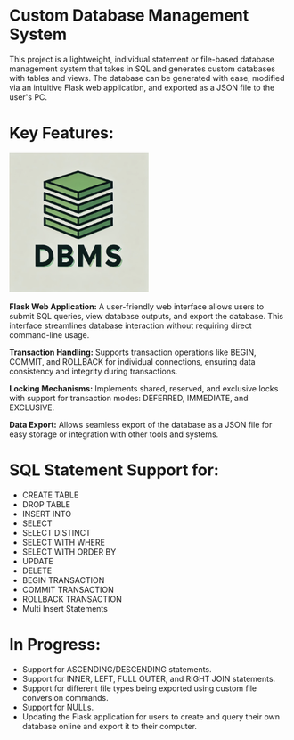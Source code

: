 # Custom Database Management System
This project is a lightweight, individual statement or file-based database management system that takes in SQL and generates custom databases with tables and views. The database can be generated with ease, modified via an intuitive Flask web application, and exported as a JSON file to the user's PC.

# Key Features:

<img src="DBMS_Logo.png" alt="DBMS" width="250" height="250">

**Flask Web Application:** A user-friendly web interface allows users to submit SQL queries, view database outputs, and export the database. This interface streamlines database interaction without requiring direct command-line usage.

**Transaction Handling:** Supports transaction operations like BEGIN, COMMIT, and ROLLBACK for individual connections, ensuring data consistency and integrity during transactions.

**Locking Mechanisms:** Implements shared, reserved, and exclusive locks with support for transaction modes: DEFERRED, IMMEDIATE, and EXCLUSIVE.

**Data Export:** Allows seamless export of the database as a JSON file for easy storage or integration with other tools and systems.

# SQL Statement Support for:
- CREATE TABLE
- DROP TABLE
- INSERT INTO
- SELECT
- SELECT DISTINCT
- SELECT WITH WHERE
- SELECT WITH ORDER BY
- UPDATE
- DELETE
- BEGIN TRANSACTION
- COMMIT TRANSACTION
- ROLLBACK TRANSACTION
- Multi Insert Statements

# In Progress:
- Support for ASCENDING/DESCENDING statements.
- Support for INNER, LEFT, FULL OUTER, and RIGHT JOIN statements.
- Support for different file types being exported using custom file conversion commands.
- Support for NULLs.
- Updating the Flask application for users to create and query their own database online and export it to their computer.

